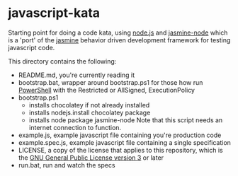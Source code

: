 javascript-kata
===============

Starting point for doing a code kata, using [node.js][node] and 
[jasmine-node][jasmn] which is a 'port' of the [jasmine][jasm] behavior 
driven development framework for testing javascript code.

This directory contains the following:
- README.md, you're currently reading it
- bootstrap.bat, wrapper around bootstrap.ps1 for those how run [PowerShell][ps] 
  with the Restricted or AllSigned, ExecutionPolicy
- bootstrap.ps1
    - installs chocolatey if not already installed
    - installs nodejs.install chocolatey package
    - installs node package jasmine-node
  Note that this script needs an internet connection to function.
- example.js, example javascript file containing you're production code
- example.spec.js, example javascript file containing a single 
  specification
- LICENSE, a copy of the license that applies to this repository, which is 
  the [GNU General Public License version 3][gplv3] or later
- run.bat, run and watch the specs 

[node]: http://nodejs.org/
[jasmn]: https://github.com/mhevery/jasmine-node
[jasm]: http://pivotal.github.io/jasmine/
[ps]: http://technet.microsoft.com/en-us/scriptcenter/powershell.aspx
[gplv3]: http://www.gnu.org/licenses/gpl-3.0.html
